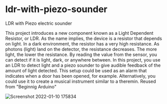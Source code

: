 # ldr-with-piezo-sounder
LDR with Piezo electric sounder 

This project introduces a new component known as a Light Dependent Resistor, or LDR. As the name 
implies, the device is a resistor that depends on light. In a dark environment, the resistor has a very high 
resistance. As photons (light) land on the detector, the resistance decreases. The more light, the lower 
the resistance. By reading the value from the sensor, you can detect if it is light, dark, or anywhere 
between. In this project, you use an LDR to detect light and a piezo sounder to give audible feedback of 
the amount of light detected. 
This setup could be used as an alarm that indicates when a door has been opened, for example. 
Alternatively, you could use it to create a musical instrument similar to a theremin. 
Reused from "Beginnig Arduino"

![Screenshot 2022-01-10 175834](https://user-images.githubusercontent.com/96690206/148765972-a85acc36-0199-4356-b231-233470b2f876.png)
